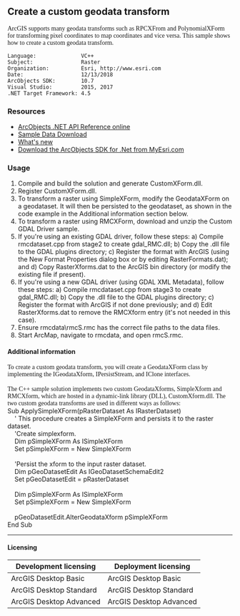 ## Create a custom geodata transform

  <div xmlns="http://www.w3.org/1999/xhtml">
    <div style="PADDING-RIGHT: 0in; MARGIN-TOP: 0in; PADDING-LEFT: 0in; MARGIN-BOTTOM: 0pt">
      <span>
        <font face="Verdana">ArcGIS supports many geodata transforms such as RPCXFrom and PolynomialXForm for transforming pixel coordinates to map coordinates and vice versa. This sample shows how to create a custom geodata transform.</font>
      </span>
    </div>
  </div>  


<!-- TODO: Fill this section below with metadata about this sample-->
```
Language:              VC++
Subject:               Raster
Organization:          Esri, http://www.esri.com
Date:                  12/13/2018
ArcObjects SDK:        10.7
Visual Studio:         2015, 2017
.NET Target Framework: 4.5
```

### Resources

* [ArcObjects .NET API Reference online](http://desktop.arcgis.com/en/arcobjects/latest/net/webframe.htm)  
* [Sample Data Download](../../releases)  
* [What's new](http://desktop.arcgis.com/en/arcobjects/latest/net/webframe.htm#91cabc68-2271-400a-8ff9-c7fb25108546.htm)  
* [Download the ArcObjects SDK for .Net from MyEsri.com](https://my.esri.com/)  

### Usage
1. Compile and build the solution and generate CustomXForm.dll.  
1. Register CustomXForm.dll.  
1. To transform a raster using SimpleXForm, modify the GeodataXForm on a geodataset. It will then be persisted to the geodataset, as shown in the code example in the Additional information section below.   
1. To transform a raster using RMCXForm, download and unzip the Custom GDAL Driver sample.  
1. If you're using an existing GDAL driver, follow these steps: a) Compile rmcdataset.cpp from stage2 to create gdal_RMC.dll; b) Copy the .dll file to the GDAL plugins directory; c) Register the format with ArcGIS (using the New Format Properties dialog box or by editing RasterFormats.dat); and d) Copy RasterXforms.dat to the ArcGIS bin directory (or modify the existing file if present).  
1. If you're using a new GDAL driver (using GDAL XML Metadata), follow these steps: a) Compile rmcdataset.cpp from stage3 to create gdal_RMC.dll; b) Copy the .dll file to the GDAL plugins directory; c) Register the format with ArcGIS if not done previously; and d) Edit RasterXforms.dat to remove the RMCXform entry (it's not needed in this case).  
1. Ensure rmcdata\rmcS.rmc has the correct file paths to the data files.  
1. Start ArcMap, navigate to rmcdata, and open rmcS.rmc.  





#### Additional information  
<div style="PADDING-RIGHT: 0in; MARGIN-TOP: 0in; PADDING-LEFT: 0in; MARGIN-BOTTOM: 0pt" xmlns="http://www.w3.org/1999/xhtml">
  <font face="Verdana">To create a custom geodata transform, you will create a GeodataXForm class by implementing the IGeodataXform, IPersistStream, and IClone interfaces.</font>
</div>  
<div xmlns="http://www.w3.org/1999/xhtml"> </div>  
<div style="PADDING-RIGHT: 0in; MARGIN-TOP: 0in; PADDING-LEFT: 0in; MARGIN-BOTTOM: 0pt" xmlns="http://www.w3.org/1999/xhtml">
  <font face="Verdana">The C++ sample solution implements two custom GeodataXforms, SimpleXform and RMCXform, which are hosted in a dynamic-link library (DLL), CustomXform.dll. The two custom geodata transforms are used in different ways as follows:</font>
</div>  
<div xmlns="http://www.w3.org/1999/xhtml">Sub ApplySimpleXForm(pRasterDataset As IRasterDataset)</div>  
<div xmlns="http://www.w3.org/1999/xhtml">    ' This procedure creates a SimpleXForm and persists it to the raster dataset. </div>  
<div xmlns="http://www.w3.org/1999/xhtml">    'Create simplexform. </div>  
<div xmlns="http://www.w3.org/1999/xhtml">    Dim pSimpleXForm As ISimpleXForm </div>  
<div xmlns="http://www.w3.org/1999/xhtml">    Set pSimpleXForm = New SimpleXForm</div>  
<div xmlns="http://www.w3.org/1999/xhtml"> </div>  
<div xmlns="http://www.w3.org/1999/xhtml">    'Persist the xform to the input raster dataset. </div>  
<div xmlns="http://www.w3.org/1999/xhtml">    Dim pGeoDatasetEdit As IGeoDatasetSchemaEdit2 </div>  
<div xmlns="http://www.w3.org/1999/xhtml">    Set pGeoDatasetEdit = pRasterDataset </div>  
<div xmlns="http://www.w3.org/1999/xhtml"> </div>  
<div xmlns="http://www.w3.org/1999/xhtml">    Dim pSimpleXForm As ISimpleXForm </div>  
<div xmlns="http://www.w3.org/1999/xhtml">    Set pSimpleXForm = New SimpleXForm </div>  
<div xmlns="http://www.w3.org/1999/xhtml"> </div>  
<div xmlns="http://www.w3.org/1999/xhtml">    pGeoDatasetEdit.AlterGeodataXform pSimpleXForm</div>  
<div xmlns="http://www.w3.org/1999/xhtml">End Sub</div>  




---------------------------------

#### Licensing  
| Development licensing | Deployment licensing | 
| ------------- | ------------- | 
| ArcGIS Desktop Basic | ArcGIS Desktop Basic |  
| ArcGIS Desktop Standard | ArcGIS Desktop Standard |  
| ArcGIS Desktop Advanced | ArcGIS Desktop Advanced |  


